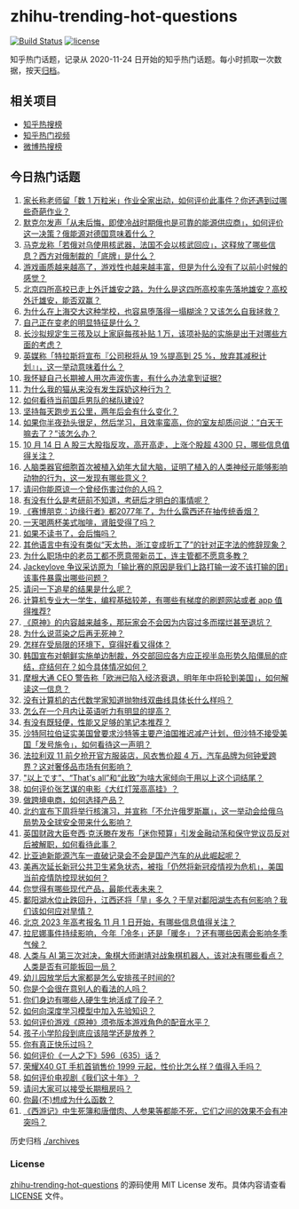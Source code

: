 # zhihu-trending-hot-questions

[![Build Status](https://github.com/justjavac/zhihu-trending-hot-questions/workflows/ci/badge.svg?branch=master)](https://github.com/justjavac/zhihu-trending-hot-questions/actions)
[![license](https://img.shields.io/github/license/justjavac/zhihu-trending-hot-questions)](https://github.com/justjavac/zhihu-trending-hot-questions/blob/master/LICENSE)

知乎热门话题，记录从 2020-11-24 日开始的知乎热门话题。每小时抓取一次数据，按天[归档](./archives)。

## 相关项目

- [知乎热搜榜](https://github.com/justjavac/zhihu-trending-top-search)
- [知乎热门视频](https://github.com/justjavac/zhihu-trending-hot-video)
- [微博热搜榜](https://github.com/justjavac/weibo-trending-hot-search)

## 今日热门话题

<!-- BEGIN -->
<!-- 最后更新时间 Sat Oct 15 2022 01:32:35 GMT+0800 (China Standard Time) -->

1. [家长称老师留「数 1 万粒米」作业全家出动，如何评价此事件？你还遇到过哪些奇葩作业？](https://www.zhihu.com/question/559321854)
1. [默克尔发声「从未后悔，即使冷战时期俄也是可靠的能源供应商」，如何评价这一决策？俄能源对德国意味着什么？](https://www.zhihu.com/question/559426521)
1. [马克龙称「若俄对乌使用核武器，法国不会以核武回应」，这释放了哪些信息？西方对俄制裁的「底牌」是什么？](https://www.zhihu.com/question/559449170)
1. [游戏画质越来越高了，游戏性也越来越丰富，但是为什么没有了以前小时候的感觉？](https://www.zhihu.com/question/487932948)
1. [北京四所高校已走上外迁雄安之路，为什么是这四所高校率先落地雄安？高校外迁雄安，能否双赢？](https://www.zhihu.com/question/558866817)
1. [为什么在上海交大这种学校，也容易堕落得一塌糊涂？又该怎么自我拯救？](https://www.zhihu.com/question/303130196)
1. [自己正在变老的明显特征是什么？](https://www.zhihu.com/question/557665060)
1. [长沙拟规定生三孩及以上家庭每孩补贴 1 万，该项补贴的实施是出于对哪些方面的考虑？](https://www.zhihu.com/question/547345908)
1. [英媒称「特拉斯将宣布『公司税将从 19 %提高到 25 %，放弃其减税计划』」，这一举动意味着什么？](https://www.zhihu.com/question/559466013)
1. [我怀疑自己长期被人用次声波伤害，有什么办法拿到证据?](https://www.zhihu.com/question/415432285)
1. [为什么我的猫从来没有发生踩奶这种行为？](https://www.zhihu.com/question/473172300)
1. [如何看待当前国乒男队的梯队建设?](https://www.zhihu.com/question/549986957)
1. [坚持每天跑步五公里，两年后会有什么变化？](https://www.zhihu.com/question/418315082)
1. [如果你半夜劲头很足，然后学习，且效率蛮高，你的室友却质问说：“白天干嘛去了？”该怎么办？](https://www.zhihu.com/question/559130671)
1. [10 月 14 日 A 股三大股指反攻，高开高走，上涨个股超 4300 只，哪些信息值得关注？](https://www.zhihu.com/question/559364797)
1. [人脑类器官细胞首次被植入幼年大鼠大脑，证明了植入的人类神经元能够影响动物的行为，这一发现有哪些意义？](https://www.zhihu.com/question/559251344)
1. [请问你能原谅一个曾经伤害过你的人吗？](https://www.zhihu.com/question/559489102)
1. [有没有什么是考研前不知道，考研后才明白的事情呢？](https://www.zhihu.com/question/551907944)
1. [《赛博朋克：边缘行者》都2077年了，为什么露西还在抽传统香烟？](https://www.zhihu.com/question/558027426)
1. [一天喝两杯美式咖啡，肾脏受得了吗？](https://www.zhihu.com/question/448884034)
1. [如果不读书了，会后悔吗？](https://www.zhihu.com/question/559139397)
1. [其他语言中有没有类似“天太热，浙江变成折工了”的针对正字法的修辞现象？](https://www.zhihu.com/question/548922688)
1. [为什么职场中的老员工都不愿意带新员工，连主管都不愿意多教？](https://www.zhihu.com/question/502392548)
1. [Jackeylove 争议采访原为「输比赛的原因是我们上路打输一波不该打输的团」该事件暴露出哪些问题？](https://www.zhihu.com/question/559277153)
1. [请问一下追星的结果是什么呢？](https://www.zhihu.com/question/559173848)
1. [计算机专业大一学生，编程基础较差，有哪些有梯度的刷题网站或者 app 值得推荐?](https://www.zhihu.com/question/379919726)
1. [《原神》的内容越来越多，那玩家会不会因为内容过多而摆烂甚至退坑？](https://www.zhihu.com/question/559227328)
1. [为什么说蓝染之后再无死神？](https://www.zhihu.com/question/266859196)
1. [怎样在受局限的环境下，穿得好看又得体？](https://www.zhihu.com/question/554656312)
1. [韩国宣布对朝鲜实施单边制裁，外交部回应各方应正视半岛形势久陷僵局的症结，症结何在？如今具体情况如何？](https://www.zhihu.com/question/559410943)
1. [摩根大通 CEO 警告称「欧洲已陷入经济衰退，明年年中将轮到美国」，如何解读这一信息？](https://www.zhihu.com/question/558612871)
1. [没有计算机的古代数学家知道抛物线双曲线具体长什么样吗？](https://www.zhihu.com/question/555533045)
1. [怎么在一个月内让英语听力有明显的提高？](https://www.zhihu.com/question/24706380)
1. [有没有既轻便，性能又足够的笔记本推荐？](https://www.zhihu.com/question/552955390)
1. [沙特阿拉伯证实美国曾要求沙特等主要产油国推迟减产计划，但沙特不接受美国「发号施令」，如何看待这一声明？](https://www.zhihu.com/question/559342649)
1. [法拉利双 11 前夕抢开官方服装店，风衣售价超 4 万，汽车品牌为何钟爱跨界？这对奢侈品市场有何影响？](https://www.zhihu.com/question/559325018)
1. ["以上です”、“That's all”和“此致”为啥大家倾向于用以上这个词结尾？](https://www.zhihu.com/question/559040078)
1. [如何评价张艺谋的电影《大红灯笼高高挂》？](https://www.zhihu.com/question/27842051)
1. [做跨境电商，如何选择产品？](https://www.zhihu.com/question/504146293)
1. [北约宣布下周将举行核演习，并宣称「不允许俄罗斯赢」，这一举动会给俄乌局势及全球安全带来什么影响？](https://www.zhihu.com/question/559278250)
1. [英国财政大臣夸西·克沃滕在发布「迷你预算」引发金融动荡和保守党议员反对后被解职，如何看待此事？](https://www.zhihu.com/question/559476838)
1. [比亚迪新能源汽车一直破记录会不会是国产汽车的从此崛起呢？](https://www.zhihu.com/question/558140178)
1. [美再次延长新冠公共卫生紧急状态，被指「仍然将新冠疫情视为危机」，美国当前疫情防控现状如何？](https://www.zhihu.com/question/559327966)
1. [你觉得有哪些现代产品，最能代表未来？](https://www.zhihu.com/question/552403181)
1. [鄱阳湖水位止跌回升，江西还将「旱」多久？干旱对鄱阳湖生态有何影响？我们该如何应对旱情？](https://www.zhihu.com/question/559235747)
1. [北京 2023 年高考报名 11 月 1 日开始，有哪些信息值得关注？](https://www.zhihu.com/question/559337519)
1. [拉尼娜事件持续影响，今年「冷冬」还是「暖冬」？还有哪些因素会影响冬季气候？](https://www.zhihu.com/question/559446952)
1. [人类与 AI 第三次对决，象棋大师谢靖对战象棋机器人，该对决有哪些看点？人类是否有可能扳回一局？](https://www.zhihu.com/question/559350992)
1. [幼儿园放学后大家都是怎么安排孩子时间的?](https://www.zhihu.com/question/462392757)
1. [你是个会很在意别人的看法的人吗？](https://www.zhihu.com/question/557565610)
1. [你们身边有哪些人硬生生地活成了段子？](https://www.zhihu.com/question/52114382)
1. [如何向深度学习模型中加入先验知识？](https://www.zhihu.com/question/279012198)
1. [如何评价游戏《原神》须弥版本游戏角色的配音水平？](https://www.zhihu.com/question/549871309)
1. [孩子小学阶段到底应该陪学还是放养？](https://www.zhihu.com/question/520615190)
1. [你有真正快乐过吗？](https://www.zhihu.com/question/559223935)
1. [如何评价《一人之下》596（635）话？](https://www.zhihu.com/question/559267624)
1. [荣耀X40 GT 手机首销售价 1999 元起，性价比怎么样？值得入手吗？](https://www.zhihu.com/question/559232960)
1. [如何评价电视剧《我们这十年》？](https://www.zhihu.com/question/558533336)
1. [请问大家可以接受长期租房吗？](https://www.zhihu.com/question/360180061)
1. [你最(不)想成为什么函数？](https://www.zhihu.com/question/547168398)
1. [《西游记》中生死簿和唐僧肉、人参果等都能不死，它们之间的效果不会有冲突吗？](https://www.zhihu.com/question/505123347)

<!-- END -->

历史归档 [./archives](./archives)

### License

[zhihu-trending-hot-questions](https://github.com/justjavac/zhihu-trending-hot-questions)
的源码使用 MIT License 发布。具体内容请查看 [LICENSE](./LICENSE) 文件。

